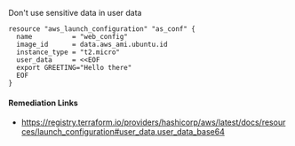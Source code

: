 
Don't use sensitive data in user data

```hcl
resource "aws_launch_configuration" "as_conf" {
  name          = "web_config"
  image_id      = data.aws_ami.ubuntu.id
  instance_type = "t2.micro"
  user_data     = <<EOF
  export GREETING="Hello there"
  EOF
}
```

#### Remediation Links
 - https://registry.terraform.io/providers/hashicorp/aws/latest/docs/resources/launch_configuration#user_data,user_data_base64
        